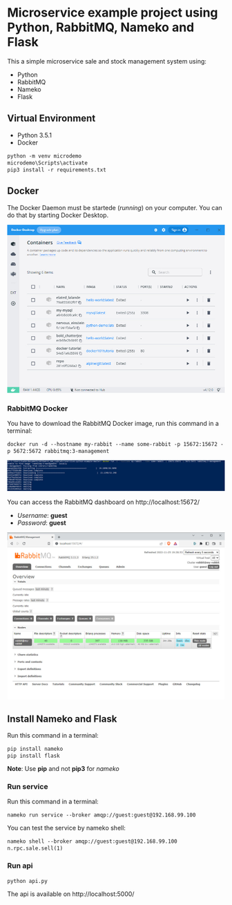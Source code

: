 # Microservice example project using Python, RabbitMQ, Nameko and Flask

This a simple microservice sale and stock management system using:

- Python
- RabbitMQ
- Nameko
- Flask

## Virtual Environment
- Python 3.5.1
- Docker

```shell
python -m venv microdemo
microdemo\Scripts\activate
pip3 install -r requirements.txt
```

## Docker
The Docker Daemon must be startede (*running*) on your computer. You can do that by starting Docker Desktop.

![](./image/docker_desktop.jpg)

### RabbitMQ Docker
You have to download the RabbitMQ Docker image, run this command in a terminal:

```shell
docker run -d --hostname my-rabbit --name some-rabbit -p 15672:15672 -p 5672:5672 rabbitmq:3-management
```

![](./image/rabbitmy_docker.jpg)

You can access the RabbitMQ dashboard on http://localhost:15672/

- *Username*: **guest**
- *Password*: **guest**

![](./image/rabbitmq_dashboard.jpg)

## Install Nameko and Flask
Run this command in a terminal:

```shell
pip install nameko
pip install flask
```

**Note**: Use **pip** and not **pip3** for *nameko*

### Run service
Run this command in a terminal:
```shell
nameko run service --broker amqp://guest:guest@192.168.99.100
```

You can test the service by nameko shell:
```shell
nameko shell --broker amqp://guest:guest@192.168.99.100
n.rpc.sale.sell(1)
```

### Run api
```shell
python api.py
```

The api is available on http://localhost:5000/
